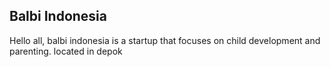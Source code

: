 ## Balbi Indonesia
Hello all, balbi indonesia is a startup that focuses on child development and parenting. 
located in depok
